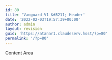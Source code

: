 ```yaml
---
id: 80
title: 'Vanguard V1 &#8211; Header'
date: '2022-02-03T19:57:39+00:00'
author: admin
layout: revision
guid: 'https://atanar1.claudeserv.host/?p=80'
permalink: '/?p=80'
---
```


<div class="elementor-theme-builder-content-area">Content Area</div>